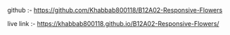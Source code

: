 <!-- .............github link............ -->
github :- https://github.com/Khabbab800118/B12A02-Responsive-Flowers

<!-- ..............live link............. -->
live link :- https://khabbab800118.github.io/B12A02-Responsive-Flowers/
